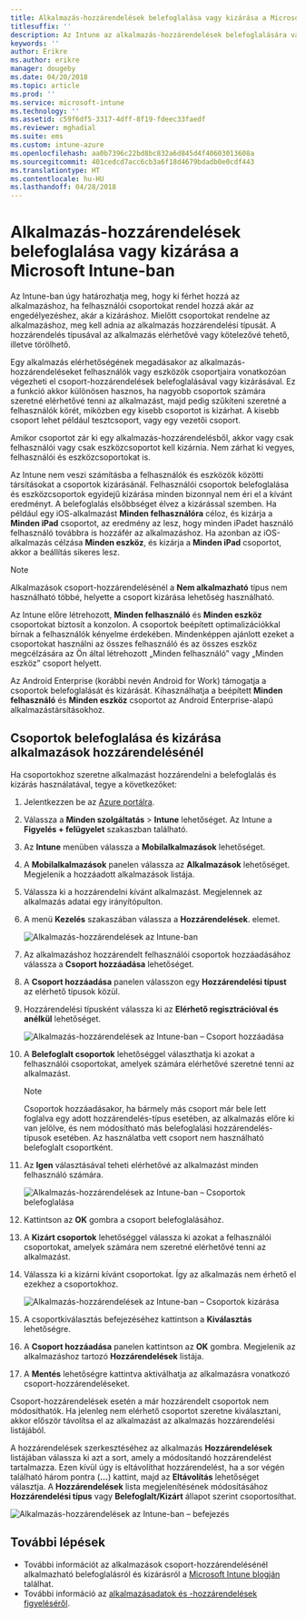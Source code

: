 ```yaml
---
title: Alkalmazás-hozzárendelések belefoglalása vagy kizárása a Microsoft Intune-ban
titlesuffix: ''
description: Az Intune az alkalmazás-hozzárendelések belefoglalására vagy kizárására való használatának ismertetése.
keywords: ''
author: Erikre
ms.author: erikre
manager: dougeby
ms.date: 04/20/2018
ms.topic: article
ms.prod: ''
ms.service: microsoft-intune
ms.technology: ''
ms.assetid: c59f6df5-3317-4dff-8f19-fdeec33faedf
ms.reviewer: mghadial
ms.suite: ems
ms.custom: intune-azure
ms.openlocfilehash: aa0b7396c22bd8bc832a6d845d4f40603013608a
ms.sourcegitcommit: 401cedcd7acc6cb3a6f18d4679bdadb0e0cdf443
ms.translationtype: HT
ms.contentlocale: hu-HU
ms.lasthandoff: 04/28/2018
---
```

# <a name="include-and-exclude-app-assignments-in-microsoft-intune"></a>Alkalmazás-hozzárendelések belefoglalása vagy kizárása a Microsoft Intune-ban

Az Intune-ban úgy határozhatja meg, hogy ki férhet hozzá az alkalmazáshoz, ha felhasználói csoportokat rendel hozzá akár az engedélyezéshez, akár a kizáráshoz. Mielőtt csoportokat rendelne az alkalmazáshoz, meg kell adnia az alkalmazás hozzárendelési típusát. A hozzárendelés típusával az alkalmazás elérhetővé vagy kötelezővé tehető, illetve törölhető. 

Egy alkalmazás elérhetőségének megadásakor az alkalmazás-hozzárendeléseket felhasználók vagy eszközök csoportjaira vonatkozóan végezheti el csoport-hozzárendelések belefoglalásával vagy kizárásával. Ez a funkció akkor különösen hasznos, ha nagyobb csoportok számára szeretné elérhetővé tenni az alkalmazást, majd pedig szűkíteni szeretné a felhasználók körét, miközben egy kisebb csoportot is kizárhat. A kisebb csoport lehet például tesztcsoport, vagy egy vezetői csoport. 

Amikor csoportot zár ki egy alkalmazás-hozzárendelésből, akkor vagy csak felhasználói vagy csak eszközcsoportot kell kizárnia. Nem zárhat ki vegyes, felhasználói és eszközcsoportokat is. 

Az Intune nem veszi számításba a felhasználók és eszközök közötti társításokat a csoportok kizárásánál. Felhasználói csoportok belefoglalása és eszközcsoportok egyidejű kizárása minden bizonnyal nem éri el a kívánt eredményt. A belefoglalás elsőbbséget élvez a kizárással szemben. Ha például egy iOS-alkalmazást **Minden felhasználóra** céloz, és kizárja a **Minden iPad** csoportot, az eredmény az lesz, hogy minden iPadet használó felhasználó továbbra is hozzáfér az alkalmazáshoz. Ha azonban az iOS-alkalmazás célzása **Minden eszköz**, és kizárja a **Minden iPad** csoportot, akkor a beállítás sikeres lesz.  

> [!NOTE]
> Alkalmazások csoport-hozzárendelésénél a **Nem alkalmazható** típus nem használható többé, helyette a csoport kizárása lehetőség használható. 
>
> Az Intune előre létrehozott, **Minden felhasználó** és **Minden eszköz** csoportokat biztosít a konzolon. A csoportok beépített optimalizációkkal bírnak a felhasználók kényelme érdekében. Mindenképpen ajánlott ezeket a csoportokat használni az összes felhasználó és az összes eszköz megcélzására az Ön által létrehozott „Minden felhasználó” vagy „Minden eszköz” csoport helyett.  
>
> Az Android Enterprise (korábbi nevén Android for Work) támogatja a csoportok belefoglalását és kizárását. Kihasználhatja a beépített **Minden felhasználó** és **Minden eszköz** csoportot az Android Enterprise-alapú alkalmazástársításokhoz. 


## <a name="include-and-exclude-groups-when-assigning-apps"></a>Csoportok belefoglalása és kizárása alkalmazások hozzárendelésénél 
Ha csoportokhoz szeretne alkalmazást hozzárendelni a belefoglalás és kizárás használatával, tegye a következőket:
1. Jelentkezzen be az [Azure portálra](https://portal.azure.com).
2. Válassza a **Minden szolgáltatás** > **Intune** lehetőséget. Az Intune a **Figyelés + felügyelet** szakaszban található.
3. Az **Intune** menüben válassza a **Mobilalkalmazások** lehetőséget.
4. A **Mobilalkalmazások** panelen válassza az **Alkalmazások** lehetőséget. Megjelenik a hozzáadott alkalmazások listája.
5. Válassza ki a hozzárendelni kívánt alkalmazást. Megjelennek az alkalmazás adatai egy irányítópulton. 
6. A menü **Kezelés** szakaszában válassza a **Hozzárendelések**. elemet. 

    ![Alkalmazás-hozzárendelések az Intune-ban](./media/apps-inc-exl-01.png)
7. Az alkalmazáshoz hozzárendelt felhasználói csoportok hozzáadásához válassza a **Csoport hozzáadása** lehetőséget. 
8. A **Csoport hozzáadása** panelen válasszon egy **Hozzárendelési típust** az elérhető típusok közül.
9. Hozzárendelési típusként válassza ki az **Elérhető regisztrációval és anélkül** lehetőséget.

    ![Alkalmazás-hozzárendelések az Intune-ban – Csoport hozzáadása](./media/apps-inc-exl-02.png)
10. A **Belefoglalt csoportok** lehetőséggel választhatja ki azokat a felhasználói csoportokat, amelyek számára elérhetővé szeretné tenni az alkalmazást.

    > [!NOTE]
    > Csoportok hozzáadásakor, ha bármely más csoport már bele lett foglalva egy adott hozzárendelés-típus esetében, az alkalmazás előre ki van jelölve, és nem módosítható más belefoglalási hozzárendelés-típusok esetében. Az használatba vett csoport nem használható belefoglalt csoportként.

11. Az **Igen** választásával teheti elérhetővé az alkalmazást minden felhasználó számára.

    ![Alkalmazás-hozzárendelések az Intune-ban – Csoportok belefoglalása](./media/apps-inc-exl-03.png)
12. Kattintson az **OK** gombra a csoport belefoglalásához.
13. A **Kizárt csoportok** lehetőséggel válassza ki azokat a felhasználói csoportokat, amelyek számára nem szeretné elérhetővé tenni az alkalmazást. 
14. Válassza ki a kizárni kívánt csoportokat. Így az alkalmazás nem érhető el ezekhez a csoportokhoz.

    ![Alkalmazás-hozzárendelések az Intune-ban – Csoportok kizárása](./media/apps-inc-exl-04.png)
15. A csoportkiválasztás befejezéséhez kattintson a **Kiválasztás** lehetőségre.
16. A **Csoport hozzáadása** panelen kattintson az **OK** gombra. Megjelenik az alkalmazáshoz tartozó **Hozzárendelések** listája.
17. A **Mentés** lehetőségre kattintva aktiválhatja az alkalmazásra vonatkozó csoport-hozzárendeléseket.

Csoport-hozzárendelések esetén a már hozzárendelt csoportok nem módosíthatók. Ha jelenleg nem elérhető csoportot szeretne kiválasztani, akkor először távolítsa el az alkalmazást az alkalmazás hozzárendelési listájából. 

A hozzárendelések szerkesztéséhez az alkalmazás **Hozzárendelések** listájában válassza ki azt a sort, amely a módosítandó hozzárendelést tartalmazza. Ezen kívül úgy is eltávolíthat hozzárendelést, ha a sor végén található három pontra (**…**) kattint, majd az **Eltávolítás** lehetőséget választja. A **Hozzárendelések** lista megjelenítésének módosításához **Hozzárendelési típus** vagy **Belefoglalt/Kizárt** állapot szerint csoportosíthat.

![Alkalmazás-hozzárendelések az Intune-ban – befejezés](./media/apps-inc-exl-05.png)

## <a name="next-steps"></a>További lépések

- További információt az alkalmazások csoport-hozzárendelésénél alkalmazható belefoglalásról és kizárásról a [Microsoft Intune blogján](https://aka.ms/new_app_assignment_process) találhat.
- További információ az [alkalmazásadatok és -hozzárendelések figyeléséről](apps-monitor.md).
